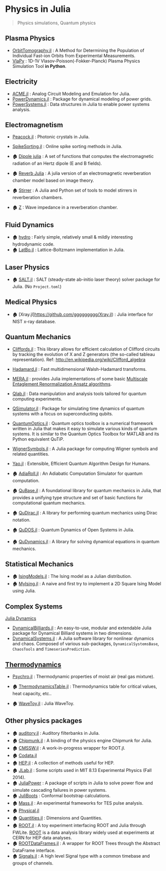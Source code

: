 # Physics in Julia

> Physics simulations, Quantum physics

## Plasma Physics

- [OrbitTomography.jl](https://github.com/lstagner/OrbitTomography.jl) : A Method for Determining the Population of Individual Fast-ion Orbits from Experimental Measurements.
- [VlaPy](https://github.com/joglekara/VlaPy) : 1D-1V Vlasov-Poisson(-Fokker-Planck) Plasma Physics Simulation Tool **in Python**.

## Electricity

- [ACME.jl](https://github.com/HSU-ANT/ACME.jl) : Analog Circuit Modeling and Emulation for Julia.
- [PowerDynamics.jl](https://github.com/JuliaEnergy/PowerDynamics.jl) : Package for dynamical modeling of power grids.
- [PowerSystems.jl](https://github.com/NREL-SIIP/PowerSystems.jl) : Data structures in Julia to enable power systems analysis.

## Electromagnetism

- [Peacock.jl](https://github.com/sp94/Peacock.jl) : Photonic crystals in Julia.
- [SpikeSorting.jl](https://github.com/paulmthompson/SpikeSorting.jl) : Online spike sorting methods in Julia.


- 🏚️ [Dipole julia](https://github.com/manuamador/Dipole_julia) : A set of functions that computes the electromagnetic radiation of an Hertz dipole (E and B fields).
- 🏚️ [Reverb Julia](https://github.com/manuamador/Reverb_Julia) : A julia version of an electromagnetic reverberation chamber model based on image theory.
- 🏚️ [Stirrer](https://github.com/manuamador/Stirrer) : A Julia and Python set of tools to model stirrers in reverberation chambers.
- 🏚️ [Z](https://github.com/manuamador/Z) : Wave impedance in a reverberation chamber.


## Fluid Dynamics

- 🏚️ [hydro](https://github.com/natj/hydro) : Fairly simple, relatively small & mildly interesting hydrodynamic code.
- 🏚️ [LatBo.jl](https://github.com/UCL/LatBo.jl) : Lattice-Boltzmann implementation in Julia.

## Laser Physics

- 🏚️ [SALT.jl](https://github.com/xdavidliu/SALT.jl) : SALT (steady-state ab-initio laser theory) solver package for Julia. (No `Project.toml`)

## Medical Physics

- 🏚️ [Xray.jl]https://github.com/ggggggggg/Xray.jl) : Julia interface for NIST x-ray database.

## Quantum Mechanics

- [Cliffords.jl](https://github.com/BBN-Q/Cliffords.jl) : This library allows for efficient calculation of Clifford circuits by tracking the evolution of X and Z generators (the so-called tableau representation). Ref: http://en.wikipedia.org/wiki/Clifford_algebra
- [Hadamard.jl](https://github.com/stevengj/Hadamard.jl) : Fast multidimensional Walsh-Hadamard transforms.
- [MERA.jl](https://github.com/mhauru/MERA.jl) : provides Julia implementations of some basic [Multiscale Entaglement Renormalization Ansatz algorithms](https://arxiv.org/abs/quant-ph/0610099).
- [Qlab.jl](https://github.com/blakejohnson/Qlab.jl) : Data manipulation and analysis tools tailored for quantum computing experiments.
- [QSimulator.jl](https://github.com/BBN-Q/QSimulator.jl) : Package for simulating time dynamics of quantum systems with a focus on superconducting qubits.
- [QuantumOptics.jl](https://github.com/bastikr/QuantumOptics.jl) : Quantum optics toolbox is a numerical framework written in Julia that makes it easy to simulate various kinds of quantum systems. It is similar to the Quantum Optics Toolbox for MATLAB and its Python equivalent QuTiP.
- [WignerSymbols.jl](https://github.com/Jutho/WignerSymbols.jl) : A Julia package for computing Wigner symbols and related quantities.
- [Yao.jl](https://github.com/QuantumBFS/Yao.jl) : Extensible, Efficient Quantum Algorithm Design for Humans.


- 🏚️ [AdiaRoll.jl](https://github.com/Roger-luo/AdiaRoll.jl) : An Adiabatic Computation Simulator for quantum computation.
- 🏚️ [QuBase.jl](https://github.com/JuliaQuantum/QuBase.jl) : A foundational library for quantum mechanics in Julia, that provides a unifying type structure and set of basic functions for computational quantum mechanics.
- 🏚️ [QuDirac.jl](https://github.com/JuliaQuantum/QuDirac.jl) : A library for performing quantum mechanics using Dirac notation.
- 🏚️ [QuDOS.jl](https://github.com/acroy/QuDOS.jl) : Quantum Dynamics of Open Systems in Julia.
- 🏚️ [QuDynamics.jl](https://github.com/JuliaQuantum/QuDynamics.jl) : A library for solving dynamical equations in quantum mechanics.

## Statistical Mechanics

- 🏚️ [IsingModels.jl](https://github.com/johnmyleswhite/IsingModels.jl) : The Ising model as a Julian distribution.
- 🏚️ [MyIsing.jl](https://github.com/kaslusimoes/MyIsing.jl) : A naive and first try to implement a 2D Square Ising Model using Julia.


## Complex Systems

[Julia Dynamics](https://github.com/JuliaDynamics)

- [DynamicalBilliards.jl](https://github.com/JuliaDynamics/DynamicalBilliards.jl) : An easy-to-use, modular and extendable Julia package for Dynamical Billiard systems in two dimensions.
- [DynamicalSystems.jl](https://github.com/JuliaDynamics/DynamicalSystems.jl) : A Julia software library for nonlinear dynamics and chaos. Composed of various sub-packages, `DynamicalSystemsBase`,  `ChaosTools` and `TimeseriesPrediction`.

## [Thermodynamics](http://en.wikipedia.org/wiki/Category:Thermodynamics)

- [Psychro.jl](https://github.com/pjabardo/Psychro.jl) : Thermodynamic properties of moist air (real gas mixture).


- 🏚️ [ThermodynamicsTable.jl](https://github.com/DANA-Laboratory/ThermodynamicsTable.jl) : Thermodynamics table for critical values, heat capacity, etc..
- 🏚️ [WaveToy.jl](https://github.com/eschnett/WaveToy.jl) : Julia WaveToy.

## Other physics packages

- 🏚️ [auditory.jl](https://github.com/jfsantos/auditory.jl) : Auditory filterbanks in Julia.
- 🏚️ [Chipmunk.jl](https://github.com/zyedidia/Chipmunk.jl) : A binding of the physics engine Chipmunk for Julia.
- 🏚️ [CMSSW.jl](https://github.com/jpata/CMSSW.jl) : A work-in-progress wrapper for ROOT.jl.
- 🏚️ [Codata.jl](https://github.com/kofron/Codata.jl)
- 🏚️ [HEP.jl](https://github.com/jpata/HEP.jl) : A collection of methods useful for HEP.
- 🏚️ [JLab.jl](https://github.com/amyascwk/JLab.jl) : Some scripts used in MIT 8.13 Experimental Physics (Fall 2014).
- 🏚️ [JuliaPower](https://github.com/prezaei85/JuliaPower) : A package of scripts in Julia to solve power flow and simulate cascading failures in power systems.
- 🏚️ [JuliBoots](https://github.com/mfpaulos/JuliBoots) : Conformal bootstrap calculations.
- 🏚️ [Mass.jl](https://github.com/ggggggggg/Mass.jl) : An experimental frameworks for TES pulse analysis.
- 🏚️ [Physical.jl](https://github.com/ggggggggg/Physical.jl)
- 🏚️ [Quantities.jl](https://github.com/ElOceanografo/Quantities.jl) : Dimensions and Quantities.
- 🏚️ [ROOT.jl](https://github.com/jpata/ROOT.jl) : A toy experiment interfacing ROOT and Julia through FWLite. [ROOT](http://root.cern.ch) is a data analysis library widely used at experiments at CERN for HEP data analyses.
- 🏚️ [ROOTDataFrames.jl](https://github.com/jpata/ROOTDataFrames.jl) : A wrapper for ROOT Trees through the Abstract DataFrame interface.
- 🏚️ [Signals.jl](https://github.com/mbauman/Signals.jl) : A high level Signal type with a common timebase and groups of channels.

